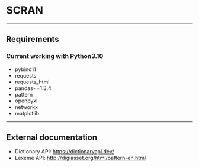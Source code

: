 # SCRAN
***

## Requirements
### Current working with Python3.10
- pybind11
- requests
- requests_html
- pandas~=1.3.4
- pattern
- openpyxl
- networkx
- matplotlib

***
## External documentation
- Dictionary API: https://dictionaryapi.dev/ 
- Lexeme API: http://digiasset.org/html/pattern-en.html